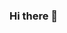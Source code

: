 ### Hi there 👋

<!--
**tj-guruvelli/tj-guruvelli** is a ✨ _special_ ✨ repository because its `README.md` (this file) appears on your GitHub profile.

Here are some ideas to get you started:


- 👀 I’m interested in Data Science, Cloud Technology, DevOps, Cybersecurity, Web Development, Automotive, and AI
- 📫 How to reach me: gguruve@clemson.edu
- 🏋🏽‍♂️ Hobbies: Weightlifting, Listening to music, Investing, Racing, Tennis, and Ping Pong 🎶🏓 
- 🎓 Current Junior at the Clemson University: Computer Science Major Minoring in Cybersecurity
- ⚡ Fun fact: I've lived in more than 10 states
-->
